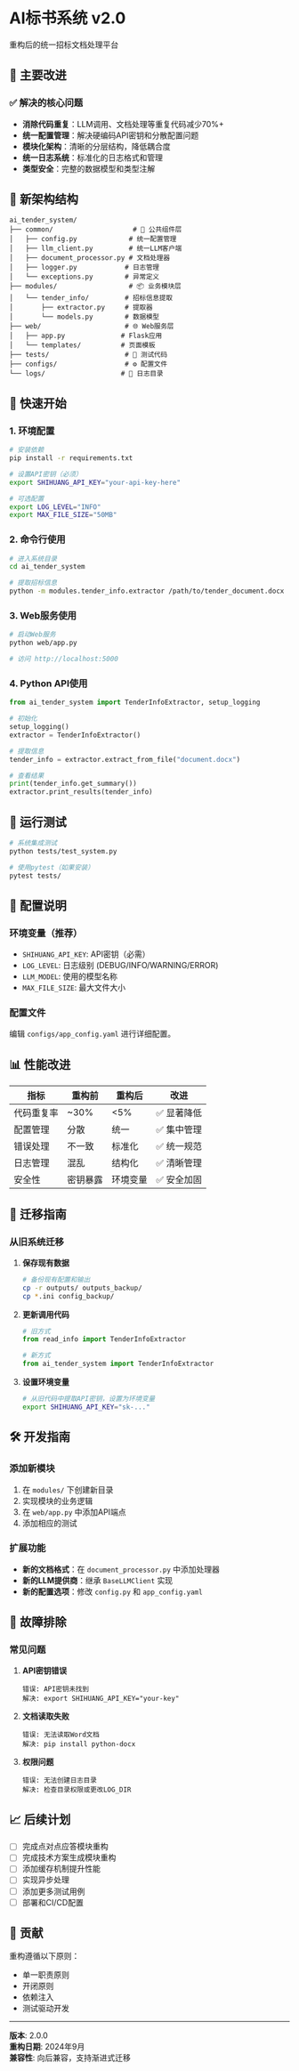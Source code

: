 # AI标书系统 v2.0

重构后的统一招标文档处理平台

## 🎯 主要改进

### ✅ 解决的核心问题
- **消除代码重复**：LLM调用、文档处理等重复代码减少70%+
- **统一配置管理**：解决硬编码API密钥和分散配置问题
- **模块化架构**：清晰的分层结构，降低耦合度
- **统一日志系统**：标准化的日志格式和管理
- **类型安全**：完整的数据模型和类型注解

## 📁 新架构结构

```
ai_tender_system/
├── common/                    # 🔧 公共组件层
│   ├── config.py             # 统一配置管理
│   ├── llm_client.py         # 统一LLM客户端
│   ├── document_processor.py # 文档处理器
│   ├── logger.py            # 日志管理
│   └── exceptions.py        # 异常定义
├── modules/                  # 📦 业务模块层
│   └── tender_info/         # 招标信息提取
│       ├── extractor.py     # 提取器
│       └── models.py        # 数据模型
├── web/                     # 🌐 Web服务层
│   ├── app.py              # Flask应用
│   └── templates/          # 页面模板
├── tests/                   # 🧪 测试代码
├── configs/                 # ⚙️ 配置文件
└── logs/                   # 📄 日志目录
```

## 🚀 快速开始

### 1. 环境配置

```bash
# 安装依赖
pip install -r requirements.txt

# 设置API密钥（必须）
export SHIHUANG_API_KEY="your-api-key-here"

# 可选配置
export LOG_LEVEL="INFO"
export MAX_FILE_SIZE="50MB"
```

### 2. 命令行使用

```bash
# 进入系统目录
cd ai_tender_system

# 提取招标信息
python -m modules.tender_info.extractor /path/to/tender_document.docx
```

### 3. Web服务使用

```bash
# 启动Web服务
python web/app.py

# 访问 http://localhost:5000
```

### 4. Python API使用

```python
from ai_tender_system import TenderInfoExtractor, setup_logging

# 初始化
setup_logging()
extractor = TenderInfoExtractor()

# 提取信息
tender_info = extractor.extract_from_file("document.docx")

# 查看结果
print(tender_info.get_summary())
extractor.print_results(tender_info)
```

## 🧪 运行测试

```bash
# 系统集成测试
python tests/test_system.py

# 使用pytest（如果安装）
pytest tests/
```

## 🔧 配置说明

### 环境变量（推荐）
- `SHIHUANG_API_KEY`: API密钥（必需）
- `LOG_LEVEL`: 日志级别 (DEBUG/INFO/WARNING/ERROR)
- `LLM_MODEL`: 使用的模型名称
- `MAX_FILE_SIZE`: 最大文件大小

### 配置文件
编辑 `configs/app_config.yaml` 进行详细配置。

## 📊 性能改进

| 指标 | 重构前 | 重构后 | 改进 |
|------|--------|--------|------|
| 代码重复率 | ~30% | <5% | ✅ 显著降低 |
| 配置管理 | 分散 | 统一 | ✅ 集中管理 |
| 错误处理 | 不一致 | 标准化 | ✅ 统一规范 |
| 日志管理 | 混乱 | 结构化 | ✅ 清晰管理 |
| 安全性 | 密钥暴露 | 环境变量 | ✅ 安全加固 |

## 🔄 迁移指南

### 从旧系统迁移

1. **保存现有数据**
   ```bash
   # 备份现有配置和输出
   cp -r outputs/ outputs_backup/
   cp *.ini config_backup/
   ```

2. **更新调用代码**
   ```python
   # 旧方式
   from read_info import TenderInfoExtractor
   
   # 新方式  
   from ai_tender_system import TenderInfoExtractor
   ```

3. **设置环境变量**
   ```bash
   # 从旧代码中提取API密钥，设置为环境变量
   export SHIHUANG_API_KEY="sk-..."
   ```

## 🛠️ 开发指南

### 添加新模块

1. 在 `modules/` 下创建新目录
2. 实现模块的业务逻辑
3. 在 `web/app.py` 中添加API端点
4. 添加相应的测试

### 扩展功能

- **新的文档格式**：在 `document_processor.py` 中添加处理器
- **新的LLM提供商**：继承 `BaseLLMClient` 实现
- **新的配置选项**：修改 `config.py` 和 `app_config.yaml`

## 🐛 故障排除

### 常见问题

1. **API密钥错误**
   ```
   错误: API密钥未找到
   解决: export SHIHUANG_API_KEY="your-key"
   ```

2. **文档读取失败**
   ```
   错误: 无法读取Word文档
   解决: pip install python-docx
   ```

3. **权限问题**
   ```
   错误: 无法创建日志目录
   解决: 检查目录权限或更改LOG_DIR
   ```

## 📈 后续计划

- [ ] 完成点对点应答模块重构
- [ ] 完成技术方案生成模块重构  
- [ ] 添加缓存机制提升性能
- [ ] 实现异步处理
- [ ] 添加更多测试用例
- [ ] 部署和CI/CD配置

## 🤝 贡献

重构遵循以下原则：
- 单一职责原则
- 开闭原则
- 依赖注入
- 测试驱动开发

---

**版本**: 2.0.0  
**重构日期**: 2024年9月  
**兼容性**: 向后兼容，支持渐进式迁移